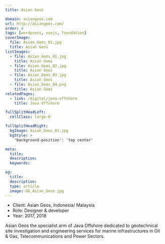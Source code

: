 ```yaml
---
title: Asian Geos

domain: asiangeos.com
url: http://asiangeos.com/
order: 4
tags: [wordpress, vuejs, foundation]
coverImage:
  file: Asian_Geos_01.jpg
  title: Asian Geos
listImages:
  - file: Asian_Geos_01.jpg
    title: Asian Geos
  - file: Asian_Geos_02.jpg
    title: Asian Geos
  - file: Asian_Geos_03.jpg
    title: Asian Geos
  - file: Asian_Geos_04.png
    title: Asian Geos
relatedPages:
  - link: /digital/java-offshore
    title: Java Offshore

fullSplitHeadLeft:
  cellClass: large-8

fullSplitHeadRight:
  bgImage: Asian_Geos_01.jpg
  bgStyle: >
    'background-position': 'top center'

meta:
  title:
  description:
  keywords:

og:
  title:
  description:
  type: article
  image: OG_Asian_Geos.jpg
---
```


* Client: Asian Geos, Indonesia/ Malaysia
* Role: Designer & developer
* Year: 2017, 2018

Asian Geos the specialist arm of Java Offshore dedicated to geotechnical site investigation and engineering services for marine infrastructures in Oil & Gas, Telecommunications and Power Sectors.
